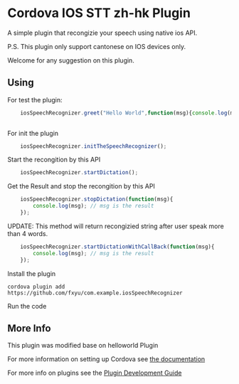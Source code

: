 # Cordova IOS STT zh-hk Plugin

A simple plugin that recongizie your speech using native ios API.

P.S. This plugin only support cantonese on IOS devices only.

Welcome for any suggestion on this plugin.

## Using
    
For test the plugin: 

```js
    iosSpeechRecognizer.greet("Hello World",function(msg){console.log(msg);});
        
```

For init the plugin

```js
    iosSpeechRecognizer.initTheSpeechRecognizer();
```

Start the recongition by this API

```js
    iosSpeechRecognizer.startDictation();
```

Get the Result and stop the recongition by this API

```js
    iosSpeechRecognizer.stopDictation(function(msg){
        console.log(msg); // msg is the result
    });
```

UPDATE: 
This method will return recongizied string after user speak more than 4 words.
```js
    iosSpeechRecognizer.startDictationWithCallBack(function(msg){
        console.log(msg); // msg is the result
    });
```


Install the plugin

    cordova plugin add https://github.com/fxyu/com.example.iosSpeechRecognizer
    
Run the code



## More Info
This plugin was modified base on helloworld Plugin 

For more information on setting up Cordova see [the documentation](http://cordova.apache.org/docs/en/latest/guide/cli/index.html)

For more info on plugins see the [Plugin Development Guide](http://cordova.apache.org/docs/en/latest/guide/hybrid/plugins/index.html)
